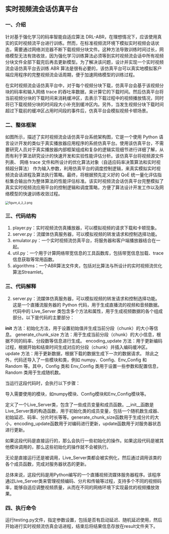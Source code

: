 ## 实时视频流会话仿真平台

### 一、介绍

针对基于强化学习的码率智能自适应算法 DRL-ABR，在理想情况下，应该使用真实的实时视频流平台进行训练。然而，在标准视频流环境下模拟实时视频会话状态，需要通过网络浏览器不断下载视频分块文件。这种方法导致训练时间过长，网络模型无法有效收敛，因为强化学习训练算法必须等到实时视频流会话中所有视频分块文件全部下载完后再去更新模型。为了解决该问题，设计并实现一个实时视频流会话仿真平台去训练 ABR 算法是很有必要的，该仿真平台可以真实地模拟客户端应用程序的完整视频流会话周期，便于加速网络模型的训练过程。

在实时视频流会话仿真平台中，对于每个视频分块下载，仿真平台会基于该视频分块的码率和输入网络 trace 的吞吐率数据，来计算它的下载时间。然后仿真平台将当前视频分块的下载时间来消耗缓冲区，去表示下载过程中的视频播放情况，同时将已下载视频分块的时间段大小补充到缓冲区内。另外，当发生视频分块下载时间超过下载前的缓冲区占用时间段的事件后，仿真平台会模拟视频卡顿场景。

### 二、整体框架

如图所示，描述了实时视频流会话仿真平台系统架构图，它是一个使用 Python 语言设计开发的类似于真实播放器应用程序的系统仿真平台。使用该仿真平台，不需要研究人员对于真实播放器内部框架组成和复杂的逻辑实现细节进行详细了解，从而有利于算法研究设计的快速开发和实验性能评估分析。该仿真平台将视频源文件列表、 网络 trace 文件和所设计的优化算法对象（自适应码率决策算法和实时视频超分算法） 作为输入参数，利用仿真平台的调度控制逻辑，来真实模拟实时视频流会话进程及算法执行策略。最终，将根据预先定义好的 QoE 统一量化评估指标集合输出作为整体算法的性能评估标准。该实时视频流会话仿真平台完整模拟了真实实时视频流应用平台的控制逻辑和调度策略，方便了算法设计开发工作以及网络模型的快速训练收敛过程。

<img src="https://s2.loli.net/2022/05/30/d2XC1IlLnuogJmK.png" alt="figure_4_2_2.png" style="zoom: 67%;" />

### 三、代码结构

1. player.py：实时视频流仿真播放器，可以模拟视频的请求下载和卡顿现象。
2. server.py：流媒体仿真服务器，可以模拟视频的转发请求和控制选择功能。
3. emulator.py：一个实时视频流仿真平台，将服务器和客户端播放器结合在一起。
4. util.py：一个用于计算网络带宽信息的工具函数库，包括带宽信息加载、trace信息获取等常用函数。
5. algorithms：一个ABR算法文件夹，包括对比算法与所设计的实时视频流优化算法Streamlet。


### 三、代码解释

2. server.py：流媒体仿真服务器，可以模拟视频的转发请求和控制选择功能。
这是一个直播流服务器的 Python 代码，用于生成直播流的视频和音频数据。代码中的 Live_Server 类包含多个方法和属性，用于生成视频数据的各个组成部分。以下是代码的主要部分：

__init__ 方法：初始化方法，用于设置初始值并生成当前分段（chunk）的大小等信息。
generate_chunk_size 方法：用于生成当前分段（chunk）的大小信息，根据不同的码率、分段数等信息进行生成。
encoding_update 方法：用于更新编码过程，根据开始和结束时间生成对应的分段（chunk）并插入编码缓冲区。
update 方法：用于更新数据，根据下载的数据生成下一次的数据请求。
除此之外，代码还导入了一些模块和类，例如 numpy、Config、Env_Config 和 Random 等。其中，Config 类和 Env_Config 类用于设置一些参数和配置信息，Random 类用于生成随机数。

当运行这段代码时，会执行以下步骤：

导入需要使用的模块，如numpy模块、Config模块和Env_Config模块等。

定义了一个Live_Server类，包含了一些成员变量和成员函数。__init__函数是Live_Server类的构造函数，用于初始化类的成员变量，包括一个随机数生成器、初始延迟、码率、分片时长等等。generate_chunk_size函数用于生成分片的大小，encoding_update函数用于对编码进行更新，update函数用于对服务器状态进行更新。

如果这段代码是直接运行的，那么会执行一些初始化的操作。如果这段代码是被其他模块调用的，那么这些初始化的操作就不会被执行。

无论是直接运行还是被调用，Live_Server类都会被实例化，然后通过调用该类的各个成员函数，完成对服务器状态的更新。

总体来说，这段代码是用Python编写的一个直播视频流媒体服务器程序。该程序通过Live_Server类来管理视频编码、分片和传输等过程，支持多个不同的视频码率，能够自适应调整视频质量，从而在不同的网络环境下实现最优的视频播放效果。


### 四、执行命令

运行testing.py文件，指定参数设置，包括是否有启动延迟、随机延迟使用，然后开始进行实时视频流仿真会话进程，结束后将结果信息存放在result文件夹下。